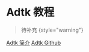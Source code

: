 # Adtk 教程

<show-structure depth="2"/>


> 待补充
{style="warning"}


<seealso>
<category ref="ref_docs">
    <a href="https://mp.weixin.qq.com/s/F-0lGJR-TmHcZCuE4vUwDA">Adtk 简介</a>
</category>
<category ref="ref_github">
    <a href="https://github.com/arundo/adtk">Adtk Github</a>
</category>
<category ref="ref_issues"></category>
<category ref="ref_hf"></category>
<category ref="ref_ms"></category>
</seealso>